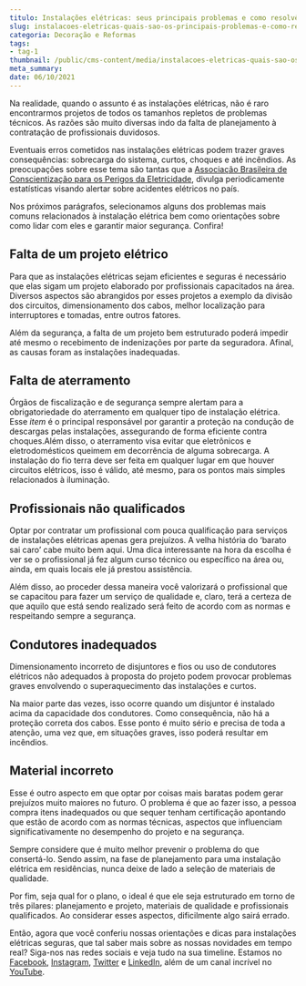 ```yaml
---
titulo: Instalações elétricas: seus principais problemas e como resolvê-los?
slug: instalacoes-eletricas-quais-sao-os-principais-problemas-e-como-resolve-los
categoria: Decoração e Reformas
tags:
- tag-1
thumbnail: /public/cms-content/media/instalacoes-eletricas-quais-sao-os-principais-problemas-e-como-resolve-los.jpeg
meta_summary: 
date: 06/10/2021
---
```

Na realidade, quando o assunto é as instalações elétricas, não é raro encontrarmos projetos de todos os tamanhos repletos de problemas técnicos. As razões são muito diversas indo da falta de planejamento à contratação de profissionais duvidosos.

Eventuais erros cometidos nas instalações elétricas podem trazer graves consequências: sobrecarga do sistema, curtos, choques e até incêndios. As preocupações sobre esse tema são tantas que a [Associação Brasileira de Conscientização para os Perigos da Eletricidade](http://abracopel.org/estatisticas/), divulga periodicamente estatísticas visando alertar sobre acidentes elétricos no país.

Nos próximos parágrafos, selecionamos alguns dos problemas mais comuns relacionados à instalação elétrica bem como orientações sobre como lidar com eles e garantir maior segurança. Confira!

Falta de um projeto elétrico
----------------------------

Para que as instalações elétricas sejam eficientes e seguras é necessário que elas sigam um projeto elaborado por profissionais capacitados na área. Diversos aspectos são abrangidos por esses projetos a exemplo da divisão dos circuitos, dimensionamento dos cabos, melhor localização para interruptores e tomadas, entre outros fatores.

Além da segurança, a falta de um projeto bem estruturado poderá impedir até mesmo o recebimento de indenizações por parte da seguradora. Afinal, as causas foram as instalações inadequadas.

Falta de aterramento
--------------------

Órgãos de fiscalização e de segurança sempre alertam para a obrigatoriedade do aterramento em qualquer tipo de instalação elétrica. Esse *item* é o principal responsável por garantir a proteção na condução de descargas pelas instalações, assegurando de forma eficiente contra choques.Além disso, o aterramento visa evitar que eletrônicos e eletrodomésticos queimem em decorrência de alguma sobrecarga. A instalação do fio terra deve ser feita em qualquer lugar em que houver circuitos elétricos, isso é válido, até mesmo, para os pontos mais simples relacionados à iluminação.

Profissionais não qualificados
------------------------------

Optar por contratar um profissional com pouca qualificação para serviços de instalações elétricas apenas gera prejuízos. A velha história do ‘barato sai caro’ cabe muito bem aqui. Uma dica interessante na hora da escolha é ver se o profissional já fez algum curso técnico ou específico na área ou, ainda, em quais locais ele já prestou assistência.

Além disso, ao proceder dessa maneira você valorizará o profissional que se capacitou para fazer um serviço de qualidade e, claro, terá a certeza de que aquilo que está sendo realizado será feito de acordo com as normas e respeitando sempre a segurança.

Condutores inadequados
----------------------

Dimensionamento incorreto de disjuntores e fios ou uso de condutores elétricos não adequados à proposta do projeto podem provocar problemas graves envolvendo o superaquecimento das instalações e curtos.

Na maior parte das vezes, isso ocorre quando um disjuntor é instalado acima da capacidade dos condutores. Como consequência, não há a proteção correta dos cabos. Esse ponto é muito sério e precisa de toda a atenção, uma vez que, em situações graves, isso poderá resultar em incêndios.

Material incorreto
------------------

Esse é outro aspecto em que optar por coisas mais baratas podem gerar prejuízos muito maiores no futuro. O problema é que ao fazer isso, a pessoa compra itens inadequados ou que sequer tenham certificação apontando que estão de acordo com as normas técnicas, aspectos que influenciam significativamente no desempenho do projeto e na segurança.

Sempre considere que é muito melhor prevenir o problema do que consertá-lo. Sendo assim, na fase de planejamento para uma instalação elétrica em residências, nunca deixe de lado a seleção de materiais de qualidade.

Por fim, seja qual for o plano, o ideal é que ele seja estruturado em torno de três pilares: planejamento e projeto, materiais de qualidade e profissionais qualificados. Ao considerar esses aspectos, dificilmente algo sairá errado.

Então, agora que você conferiu nossas orientações e dicas para instalações elétricas seguras, que tal saber mais sobre as nossas novidades em tempo real? Siga-nos nas redes sociais e veja tudo na sua timeline. Estamos no [Facebook](https://www.facebook.com/embracon/), [Instagram](https://www.instagram.com/embraconoficial/), [Twitter](https://twitter.com/embracon) e [LinkedIn](https://www.linkedin.com/company/1018875/), além de um canal incrível no [YouTube](https://www.youtube.com/channel/UCL-Y0mv9zc73Iek48NLUBzQ).

‍

